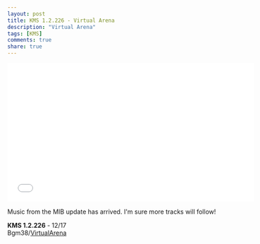 ```yaml
---
layout: post
title: KMS 1.2.226 - Virtual Arena
description: "Virtual Arena"
tags: [KMS]
comments: true
share: true
---
```


<iframe width="560" height="315" src="//www.youtube.com/embed/63PYvVPs_k0" frameborder="0" allowfullscreen></iframe>

Music from the MIB update has arrived. I'm sure more tracks will follow!

<b>KMS 1.2.226</b> - 12/17  
Bgm38/<a href="http://youtu.be/63PYvVPs_k0">VirtualArena</a>  
